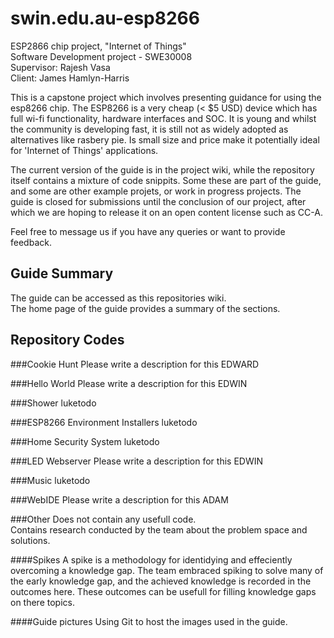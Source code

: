 # swin.edu.au-esp8266

ESP2866 chip project, "Internet of Things"  
Software Development project - SWE30008  
Supervisor: Rajesh Vasa     
Client:     James Hamlyn-Harris  

This is a capstone project which involves presenting guidance for using the esp8266 chip. The ESP8266 is a very cheap (< $5 USD) device which has full wi-fi functionality, hardware interfaces and SOC.  It is young and whilst the community is developing fast, it is still not as widely adopted as alternatives like rasbery pie. Is small size and price make it potentially ideal for 'Internet of Things' applications.

The current version of the guide is in the project wiki, while the repository itself contains a mixture of code snippits. Some these are part of the guide, and some are other example projets, or work in progress projects. The guide is closed for submissions until the conclusion of our project, after which we are hoping to release it on an open content license such as CC-A.

Feel free to message us if you have any queries or want to provide feedback.

## Guide Summary
The guide can be accessed as this repositories wiki.  
The home page of the guide provides a summary of the sections.

## Repository Codes
###Cookie Hunt
Please write a description for this EDWARD

###Hello World
Please write a description for this EDWIN

###Shower
luketodo

###ESP8266 Environment Installers
luketodo

###Home Security System
luketodo

###LED Webserver
Please write a description for this EDWIN

###Music
luketodo

###WebIDE
Please write a description for this ADAM

###Other
Does not contain any usefull code.  
Contains research conducted by the team about the problem space and solutions.

####Spikes
A spike is a methodology for identidying and effeciently overcoming a knowledge gap. The team embraced spiking to solve many of the early knowledge gap, and the achieved knowledge is recorded in the outcomes here. These outcomes can be usefull for filling knowledge gaps on there topics.

####Guide pictures
Using Git to host the images used in the guide.
